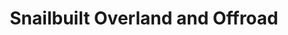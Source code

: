 ---
title: "Snailbuilt Overland and Offroad"
url: /mills-river/snailbuilt-overland-and-offroad/
shop: Autowerkstatt
---